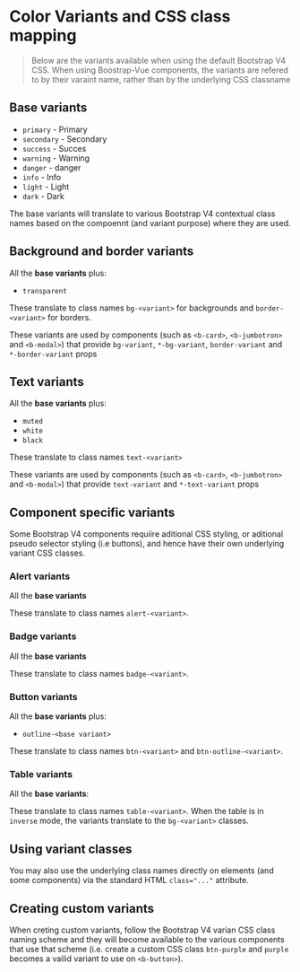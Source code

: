 # Color Variants and CSS class mapping

> Below are the variants available when using the default Bootstrap V4 CSS.
When using Boostrap-Vue components, the variants are refered to
by their varaint name, rather than by the underlying CSS classname

## Base variants
* `primary` - <span class="text-primary">Primary</span>
* `secondary` - <span class="text-secondary">Secondary</span>
* `success` - <span class="text-success">Succes</span>
* `warning` - <span class="text-warning">Warning</span>
* `danger` - <span class="text-danger">danger</span>
* `info` - <span class="text-info">Info</span>
* `light` - <span class="text-light">Light</span> 
* `dark` - <span class="text-dark">Dark</span>

The base variants will translate to various Bootstrap V4 contextual class
names based on the compoennt (and variant purpose) where they are used.

## Background and border variants
All the **base variants** plus:
* `transparent`

These translate to class names `bg-<variant>` for backgrounds and
`border-<variant>` for borders.

These variants are used by components (such as `<b-card>`, `<b-jumbotron>`
and `<b-modal>`) that provide `bg-variant`, `*-bg-variant`, `border-variant`
and `*-border-variant` props

## Text variants
All the **base variants** plus:
* `muted`
* `white`
* `black`

These translate to class names `text-<variant>`

These variants are used by components (such as `<b-card>`, `<b-jumbotron>`
and `<b-modal>`) that provide `text-variant` and `*-text-variant` props


## Component specific variants
Some Bootstrap V4 components requiire aditional CSS styling, or aditional
pseudo selector styling (i.e buttons), and hence have their own underlying
variant CSS classes.


### Alert variants
All the **base variants**

These translate to class names `alert-<variant>`.


### Badge variants
All the **base variants**

These translate to class names `badge-<variant>`.


### Button variants
All the **base variants** plus:
* `outline-<base variant>`

These translate to class names `btn-<variant>` and `btn-outline-<variant>`.


### Table variants
All the **base variants**:

These translate to class names `table-<variant>`.
When the table is in `inverse` mode, the variants translate to
the `bg-<variant>` classes.


## Using variant classes

You may also use the underlying class names directly on elements (and some
components) via the standard HTML `class="..."` attribute.

## Creating custom variants
When creting custom variants, follow the Bootstrap V4 varian CSS class naming
scheme and they will become available to the various components that use that 
scheme (i.e. create a custom CSS class `btn-purple` and `purple` becomes a
vailid variant to use on `<b-button>`).
